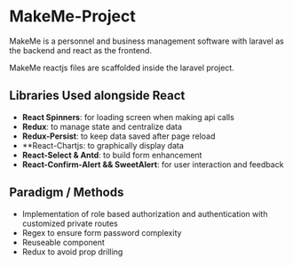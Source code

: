 # MakeMe-Project

MakeMe is a personnel and business management software with laravel as the backend and react as the frontend.

MakeMe reactjs files are scaffolded inside the laravel project.

## Libraries Used alongside React
* **React Spinners**: for loading screen when making api calls
* **Redux**: to manage state and centralize data
* **Redux-Persist**: to keep data saved after page reload
* **React-Chartjs: to graphically display data
* **React-Select & Antd**: to build form enhancement
* **React-Confirm-Alert && SweetAlert**: for user interaction and feedback

## Paradigm / Methods
* Implementation of role based authorization and authentication with customized private routes
* Regex to ensure form password complexity
* Reuseable component
* Redux to avoid prop drilling
